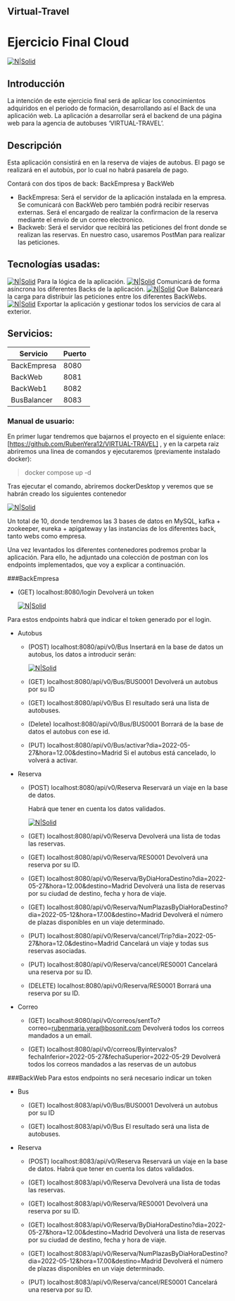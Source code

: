 ## Virtual-Travel

# Ejercicio Final Cloud
[![N|Solid](./img/bosonit_logo.png)](https://Bosonit.com)

## Introducción
La intención de este ejercicio final será de aplicar los conocimientos adquiridos en el periodo de formación, desarrollando así el Back de una aplicación web.
La aplicación a desarrollar será el backend de una página web para la agencia de autobuses ‘VIRTUAL-TRAVEL’.

## Descripción

Esta aplicación consistirá en en la reserva de viajes de autobus.
El pago se realizará en el autobús, por lo cual no habrá pasarela de pago.

Contará con dos tipos de back: BackEmpresa y BackWeb
- BackEmpresa: Será el servidor de la aplicación instalada en la empresa. Se comunicará con BackWeb pero también podrá recibir reservas externas. Será el encargado de realizar la confirmacion de la reserva mediante el envío de un correo electronico.
- Backweb: Será el servidor que recibirá las peticiones del front donde se realizan las reservas. En nuestro caso, usaremos PostMan para realizar las peticiones.

## Tecnologías usadas:
[![N|Solid](./img/spring-boot-logo.png)](https://spring.io) Para la lógica de la aplicación.
[![N|Solid](./img/kafka-logo.png)](https://spring.io) Comunicará de forma asíncrona los diferentes Backs de la aplicación.
[![N|Solid](./img/eureka-logo.png)](https://spring.io/projects/spring-cloud-netflix)  Que Balanceará la carga para distribuir las peticiones entre los diferentes BackWebs.
[![N|Solid](./img/docker-logo.png)](https://www.docker.com) Exportar la aplicación y gestionar todos los servicios de cara al exterior.

## Servicios:

| Servicio    | Puerto |
|-------------|--------|
| BackEmpresa | 8080   |
| BackWeb     | 8081   |
| BackWeb1    | 8082   |
| BusBalancer | 8083   |

### Manual de usuario:
En primer lugar tendremos que bajarnos el proyecto en el siguiente enlace: [https://github.com/RubenYera12/VIRTUAL-TRAVEL] , y en la carpeta raiz abriremos una linea de comandos y ejecutaremos (previamente instalado docker):

>docker compose up -d

Tras ejecutar el comando, abriremos dockerDesktop y veremos que se habrán creado los siguientes contenedor

[![N|Solid](./img/contenedores.png)]()

Un total de 10, donde tendremos las 3 bases de datos en MySQL, kafka + zookeeper, eureka + apigateway y las instancias de los diferentes back, tanto webs como empresa.

Una vez levantados los diferentes contenedores podremos probar la aplicación. Para ello, he adjuntado una colección de postman con los endpoints implementados, que voy a explicar a continuación.

###BackEmpresa

- (GET) localhost:8080/login Devolverá un token

  [![N|Solid](./img/login.png)]()

Para estos endpoints habrá que indicar el token generado por el login.

- Autobus

  - (POST) localhost:8080/api/v0/Bus Insertará en la base de datos un autobus, los datos a introducir serán:

     [![N|Solid](./img/insertBus.png)]()
  - (GET) localhost:8080/api/v0/Bus/BUS0001 Devolverá un autobus por su ID

  - (GET) localhost:8080/api/v0/Bus El resultado será una lista de autobuses.

  - (Delete) localhost:8080/api/v0/Bus/BUS0001 Borrará de la base de datos el autobus con ese id.

  - (PUT) localhost:8080/api/v0/Bus/activar?dia=2022-05-27&hora=12.00&destino=Madrid Si el autobus está cancelado, lo volverá a activar.

- Reserva

  - (POST) localhost:8080/api/v0/Reserva Reservará un viaje en la base de datos.

    Habrá que tener en cuenta los datos validados.

    [![N|Solid](./img/datosReserva.png)]()

  - (GET) localhost:8080/api/v0/Reserva Devolverá una lista de todas las reservas.

  - (GET) localhost:8080/api/v0/Reserva/RES0001 Devolverá una reserva por su ID.

  - (GET) localhost:8080/api/v0/Reserva/ByDiaHoraDestino?dia=2022-05-27&hora=12.00&destino=Madrid Devolverá una lista de reservas por su ciudad de destino, fecha y hora de viaje.

  - (GET) localhost:8080/api/v0/Reserva/NumPlazasByDiaHoraDestino?dia=2022-05-12&hora=17.00&destino=Madrid Devolverá el número de plazas disponibles en un viaje determinado.

  - (PUT) localhost:8080/api/v0/Reserva/cancel/Trip?dia=2022-05-27&hora=12.0&destino=Madrid Cancelará un viaje y todas sus reservas asociadas.

  - (PUT) localhost:8080/api/v0/Reserva/cancel/RES0001 Cancelará una reserva por su ID.

  - (DELETE) localhost:8080/api/v0/Reserva/RES0001 Borrará una reserva por su ID.

- Correo

  - (GET) localhost:8080/api/v0/correos/sentTo?correo=rubenmaria.yera@bosonit.com Devolverá todos los correos mandados a un email.

  - (GET) localhost:8080/api/v0/correos/Byintervalos?fechaInferior=2022-05-27&fechaSuperior=2022-05-29 Devolverá todos los correos mandados a las reservas de un autobus

###BackWeb
Para estos endpoints no será necesario indicar un token
- Bus

  - (GET) localhost:8083/api/v0/Bus/BUS0001 Devolverá un autobus por su ID

  - (GET) localhost:8083/api/v0/Bus El resultado será una lista de autobuses.

- Reserva

  - (POST) localhost:8083/api/v0/Reserva Reservará un viaje en la base de datos.
    Habrá que tener en cuenta los datos validados.
  
  - (GET) localhost:8083/api/v0/Reserva Devolverá una lista de todas las reservas.

  - (GET) localhost:8083/api/v0/Reserva/RES0001 Devolverá una reserva por su ID.

  - (GET) localhost:8083/api/v0/Reserva/ByDiaHoraDestino?dia=2022-05-27&hora=12.00&destino=Madrid Devolverá una lista de reservas por su ciudad de destino, fecha y hora de viaje.

  - (GET) localhost:8083/api/v0/Reserva/NumPlazasByDiaHoraDestino?dia=2022-05-12&hora=17.00&destino=Madrid Devolverá el número de plazas disponibles en un viaje determinado.
  
  - (PUT) localhost:8083/api/v0/Reserva/cancel/RES0001 Cancelará una reserva por su ID.